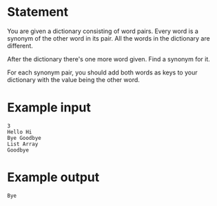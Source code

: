# Statement

You are given a dictionary consisting of word pairs. Every word is a synonym of the other word in its pair. All the words in the dictionary are different.

After the dictionary there's one more word given. Find a synonym for it.

For each synonym pair, you should add both words as keys to your dictionary with the value being the other word.

# Example input

```
3
Hello Hi
Bye Goodbye
List Array
Goodbye
```

# Example output

```
Bye
```

